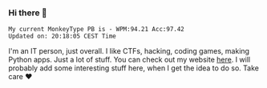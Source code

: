 ### Hi there 👋
<!-- PB START -->
```
My current MonkeyType PB is - WPM:94.21 Acc:97.42
Updated on: 20:18:05 CEST Time
```
<!-- PB END -->
I'm an IT person, just overall. I like CTFs, hacking, coding games, making Python apps. Just a lot of stuff.
You can check out my website [here](https://skill3472.github.io/).
I will probably add some interesting stuff here, when I get the idea to do so. Take care ❤️

